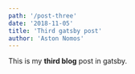 ```yaml
---
path: '/post-three'
date: '2018-11-05'
title: 'Third gatsby post'
author: 'Aston Nomos'
---
```


This is my **third blog** post in gatsby.